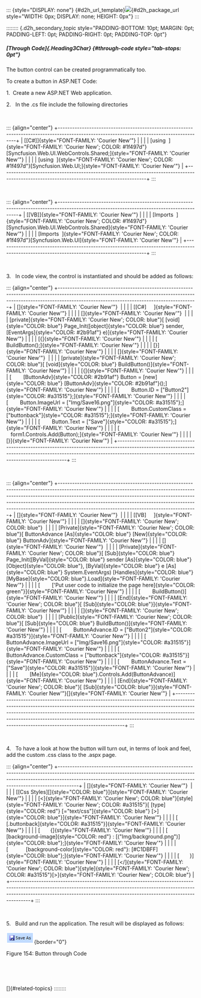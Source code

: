 ::: {style="DISPLAY: none"}
[](ms-xhelp:///?Id=d2h_url_template){#d2h_url_template}![](!package_url!){#d2h_package_url style="WIDTH: 0px; DISPLAY: none; HEIGHT: 0px"}
:::

:::::::: {.d2h_secondary_topic style="PADDING-BOTTOM: 10pt; MARGIN: 0pt; PADDING-LEFT: 0pt; PADDING-RIGHT: 0pt; PADDING-TOP: 0pt"}
##### [Through Code]{.Heading3Char} {#through-code style="tab-stops: 0pt"}

The button control can be created programmatically too.

To create a button in ASP.NET Code:

1.  Create a new ASP.NET Web application.

2.   In the .cs file include the following directories

 

::: {align="center"}
+------------------------------------------------------------------------------------------------------------------------------------------+
| [\[C#\]]{style="FONT-FAMILY: 'Courier New'"}                                                                                             |
|                                                                                                                                          |
| [using  ]{style="FONT-FAMILY: 'Courier New'; COLOR: #1f497d"}[Syncfusion.Web.UI.WebControls.Shared;]{style="FONT-FAMILY: 'Courier New'"} |
|                                                                                                                                          |
| [using  ]{style="FONT-FAMILY: 'Courier New'; COLOR: #1f497d"}[Syncfusion.Web.UI;]{style="FONT-FAMILY: 'Courier New'"}                    |
+------------------------------------------------------------------------------------------------------------------------------------------+
:::

 

::: {align="center"}
+-------------------------------------------------------------------------------------------------------------------------------------------+
| [\[VB\]]{style="FONT-FAMILY: 'Courier New'"}                                                                                              |
|                                                                                                                                           |
| [Imports  ]{style="FONT-FAMILY: 'Courier New'; COLOR: #1f497d"}[Syncfusion.Web.UI.WebControls.Shared]{style="FONT-FAMILY: 'Courier New'"} |
|                                                                                                                                           |
| [Imports  ]{style="FONT-FAMILY: 'Courier New'; COLOR: #1f497d"}[Syncfusion.Web.UI]{style="FONT-FAMILY: 'Courier New'"}                    |
+-------------------------------------------------------------------------------------------------------------------------------------------+
:::

 

3.   In code view, the control is instantiated and should be added as follows:

::: {align="center"}
+---------------------------------------------------------------------------------------------------------------------------------------------------------------------------------------------------------------------+
| []{style="FONT-FAMILY: 'Courier New'"}                                                                                                                                                                              |
|                                                                                                                                                                                                                     |
| [\[C#\]     ]{style="FONT-FAMILY: 'Courier New'"}                                                                                                                                                                   |
|                                                                                                                                                                                                                     |
| []{style="FONT-FAMILY: 'Courier New'"}                                                                                                                                                                              |
|                                                                                                                                                                                                                     |
| [private]{style="FONT-FAMILY: 'Courier New'; COLOR: blue"}[ [void]{style="COLOR: blue"} Page_Init([object]{style="COLOR: blue"} sender, [EventArgs]{style="COLOR: #2b91af"} e)]{style="FONT-FAMILY: 'Courier New'"} |
|                                                                                                                                                                                                                     |
| [{]{style="FONT-FAMILY: 'Courier New'"}                                                                                                                                                                             |
|                                                                                                                                                                                                                     |
| [   BuildButton();]{style="FONT-FAMILY: 'Courier New'"}                                                                                                                                                             |
|                                                                                                                                                                                                                     |
| [}]{style="FONT-FAMILY: 'Courier New'"}                                                                                                                                                                             |
|                                                                                                                                                                                                                     |
| []{style="FONT-FAMILY: 'Courier New'"}                                                                                                                                                                              |
|                                                                                                                                                                                                                     |
| [private]{style="FONT-FAMILY: 'Courier New'; COLOR: blue"}[ [void]{style="COLOR: blue"} BuildButton()]{style="FONT-FAMILY: 'Courier New'"}                                                                          |
|                                                                                                                                                                                                                     |
| [{]{style="FONT-FAMILY: 'Courier New'"}                                                                                                                                                                             |
|                                                                                                                                                                                                                     |
| [        [ButtonAdv]{style="COLOR: #2b91af"} Button = [new]{style="COLOR: blue"} [ButtonAdv]{style="COLOR: #2b91af"}();]{style="FONT-FAMILY: 'Courier New'"}                                                        |
|                                                                                                                                                                                                                     |
| [        Button.ID = [\"Button2\"]{style="COLOR: #a31515"};]{style="FONT-FAMILY: 'Courier New'"}                                                                                                                    |
|                                                                                                                                                                                                                     |
| [        Button.ImageUrl = [\"Img/Save16.png\"]{style="COLOR: #a31515"};]{style="FONT-FAMILY: 'Courier New'"}                                                                                                       |
|                                                                                                                                                                                                                     |
| [        Button.CustomClass = [\"buttonback\"]{style="COLOR: #a31515"};]{style="FONT-FAMILY: 'Courier New'"}                                                                                                        |
|                                                                                                                                                                                                                     |
| [        Button.Text = [\"Save\"]{style="COLOR: #a31515"};]{style="FONT-FAMILY: 'Courier New'"}                                                                                                                     |
|                                                                                                                                                                                                                     |
| [        form1.Controls.Add(Button);]{style="FONT-FAMILY: 'Courier New'"}                                                                                                                                           |
|                                                                                                                                                                                                                     |
| [}]{style="FONT-FAMILY: 'Courier New'"}                                                                                                                                                                             |
+---------------------------------------------------------------------------------------------------------------------------------------------------------------------------------------------------------------------+
:::

 

::: {align="center"}
+---------------------------------------------------------------------------------------------------------------------------------------------------------------------------------------------------------------------------------------------------------------------------------------------------------------------------------------------------------------------------------+
| []{style="FONT-FAMILY: 'Courier New'"}                                                                                                                                                                                                                                                                                                                                          |
|                                                                                                                                                                                                                                                                                                                                                                                 |
| [\[VB\]     ]{style="FONT-FAMILY: 'Courier New'"}                                                                                                                                                                                                                                                                                                                               |
|                                                                                                                                                                                                                                                                                                                                                                                 |
| []{style="FONT-FAMILY: 'Courier New'; COLOR: blue"}                                                                                                                                                                                                                                                                                                                             |
|                                                                                                                                                                                                                                                                                                                                                                                 |
| [Private]{style="FONT-FAMILY: 'Courier New'; COLOR: blue"}[ ButtonAdvance [As]{style="COLOR: blue"} [New]{style="COLOR: blue"} ButtonAdv]{style="FONT-FAMILY: 'Courier New'"}                                                                                                                                                                                                   |
|                                                                                                                                                                                                                                                                                                                                                                                 |
| []{style="FONT-FAMILY: 'Courier New'"}                                                                                                                                                                                                                                                                                                                                          |
|                                                                                                                                                                                                                                                                                                                                                                                 |
| [Private]{style="FONT-FAMILY: 'Courier New'; COLOR: blue"}[ [Sub]{style="COLOR: blue"} Page_Init([ByVal]{style="COLOR: blue"} sender [As]{style="COLOR: blue"} [Object]{style="COLOR: blue"}, [ByVal]{style="COLOR: blue"} e [As]{style="COLOR: blue"} System.EventArgs) [Handles]{style="COLOR: blue"} [MyBase]{style="COLOR: blue"}.Load]{style="FONT-FAMILY: 'Courier New'"} |
|                                                                                                                                                                                                                                                                                                                                                                                 |
| [        [\'Put user code to initialize the page here]{style="COLOR: green"}]{style="FONT-FAMILY: 'Courier New'"}                                                                                                                                                                                                                                                               |
|                                                                                                                                                                                                                                                                                                                                                                                 |
| [        BuildButton()]{style="FONT-FAMILY: 'Courier New'"}                                                                                                                                                                                                                                                                                                                     |
|                                                                                                                                                                                                                                                                                                                                                                                 |
| [End]{style="FONT-FAMILY: 'Courier New'; COLOR: blue"}[ [Sub]{style="COLOR: blue"}]{style="FONT-FAMILY: 'Courier New'"}                                                                                                                                                                                                                                                         |
|                                                                                                                                                                                                                                                                                                                                                                                 |
| []{style="FONT-FAMILY: 'Courier New'; COLOR: blue"}                                                                                                                                                                                                                                                                                                                             |
|                                                                                                                                                                                                                                                                                                                                                                                 |
| [Public]{style="FONT-FAMILY: 'Courier New'; COLOR: blue"}[ [Sub]{style="COLOR: blue"} BuildButton()]{style="FONT-FAMILY: 'Courier New'"}                                                                                                                                                                                                                                        |
|                                                                                                                                                                                                                                                                                                                                                                                 |
| [        ButtonAdvance.ID = [\"Button2\"]{style="COLOR: #a31515"}]{style="FONT-FAMILY: 'Courier New'"}                                                                                                                                                                                                                                                                          |
|                                                                                                                                                                                                                                                                                                                                                                                 |
| [        ButtonAdvance.ImageUrl = [\"Img/Save16.png\"]{style="COLOR: #a31515"}]{style="FONT-FAMILY: 'Courier New'"}                                                                                                                                                                                                                                                             |
|                                                                                                                                                                                                                                                                                                                                                                                 |
| [        ButtonAdvance.CustomClass = [\"buttonback\"]{style="COLOR: #a31515"}]{style="FONT-FAMILY: 'Courier New'"}                                                                                                                                                                                                                                                              |
|                                                                                                                                                                                                                                                                                                                                                                                 |
| [        ButtonAdvance.Text = [\"Save\"]{style="COLOR: #a31515"}]{style="FONT-FAMILY: 'Courier New'"}                                                                                                                                                                                                                                                                           |
|                                                                                                                                                                                                                                                                                                                                                                                 |
| [        [Me]{style="COLOR: blue"}.Controls.Add(ButtonAdvance)]{style="FONT-FAMILY: 'Courier New'"}                                                                                                                                                                                                                                                                             |
|                                                                                                                                                                                                                                                                                                                                                                                 |
| [End]{style="FONT-FAMILY: 'Courier New'; COLOR: blue"}[ [Sub]{style="COLOR: blue"}]{style="FONT-FAMILY: 'Courier New'"}[]{style="FONT-FAMILY: 'Courier New'"}                                                                                                                                                                                                                   |
+---------------------------------------------------------------------------------------------------------------------------------------------------------------------------------------------------------------------------------------------------------------------------------------------------------------------------------------------------------------------------------+
:::

 

4.   To have a look at how the button will turn out, in terms of look and feel, add the custom .css class to the .aspx page.

::: {align="center"}
+--------------------------------------------------------------------------------------------------------------------------------------------------------------------------------------------------------------------------------------------------+
| []{style="FONT-FAMILY: 'Courier New'"}                                                                                                                                                                                                           |
|                                                                                                                                                                                                                                                  |
| [\[Css Styles\][]{style="COLOR: blue"}]{style="FONT-FAMILY: 'Courier New'"}                                                                                                                                                                      |
|                                                                                                                                                                                                                                                  |
| [\<]{style="FONT-FAMILY: 'Courier New'; COLOR: blue"}[style]{style="FONT-FAMILY: 'Courier New'; COLOR: #a31515"}[ [type]{style="COLOR: red"} [=\"text/css\"]{style="COLOR: blue"} [\>]{style="COLOR: blue"}]{style="FONT-FAMILY: 'Courier New'"} |
|                                                                                                                                                                                                                                                  |
| [       [.buttonback]{style="COLOR: #a31515"}]{style="FONT-FAMILY: 'Courier New'"}                                                                                                                                                               |
|                                                                                                                                                                                                                                                  |
| [       {]{style="FONT-FAMILY: 'Courier New'"}                                                                                                                                                                                                   |
|                                                                                                                                                                                                                                                  |
| [            [background-image]{style="COLOR: red"} : [(\"Img/background.png\")]{style="COLOR: blue"};]{style="FONT-FAMILY: 'Courier New'"}                                                                                                      |
|                                                                                                                                                                                                                                                  |
| [            [background-color]{style="COLOR: red"}: [#C1DBFF]{style="COLOR: blue"};]{style="FONT-FAMILY: 'Courier New'"}                                                                                                                        |
|                                                                                                                                                                                                                                                  |
| [       }]{style="FONT-FAMILY: 'Courier New'"}                                                                                                                                                                                                   |
|                                                                                                                                                                                                                                                  |
| [\</]{style="FONT-FAMILY: 'Courier New'; COLOR: blue"}[style]{style="FONT-FAMILY: 'Courier New'; COLOR: #a31515"}[\>]{style="FONT-FAMILY: 'Courier New'; COLOR: blue"}                                                                           |
+--------------------------------------------------------------------------------------------------------------------------------------------------------------------------------------------------------------------------------------------------+
:::

 

5.   Build and run the application. The result will be displayed as follows:

![Description: C:\\Documents and Settings\\vigneshtr\\Desktop\\UGimage\\ImageBeforeText.PNG](ImagesExt/image72_234.png){border="0"}

Figure 154: Button through Code

 

 

[]{#related-topics}
::::::::
